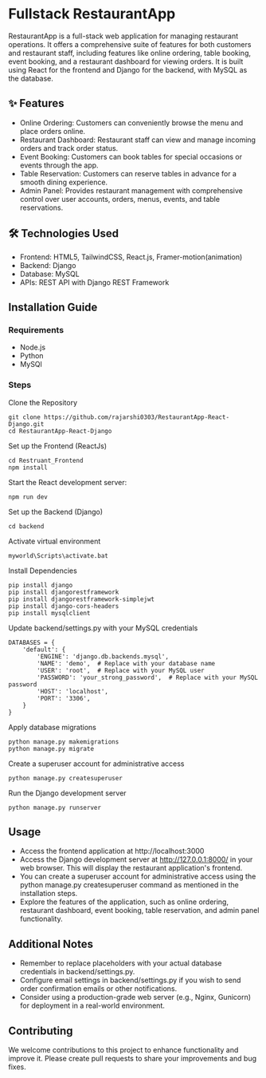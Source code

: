 # Fullstack RestaurantApp
RestaurantApp is a full-stack web application for managing restaurant operations. It offers a comprehensive suite of features for both customers and restaurant staff, including features like online ordering, table booking, event booking, and a restaurant dashboard for viewing orders. It is built using React for the frontend and Django for the backend, with MySQL as the database.

## ✨ Features
* Online Ordering: Customers can conveniently browse the menu and place orders online.
* Restaurant Dashboard: Restaurant staff can view and manage incoming orders and track order status.
* Event Booking: Customers can book tables for special occasions or events through the app.
* Table Reservation: Customers can reserve tables in advance for a smooth dining experience.
* Admin Panel: Provides restaurant management with comprehensive control over user accounts, orders, menus, events, and table reservations.

## 🛠️ Technologies Used
* Frontend: HTML5, TailwindCSS, React.js, Framer-motion(animation) 
* Backend: Django
* Database: MySQL
* APIs: REST API with Django REST Framework

## Installation Guide

### Requirements
* Node.js
* Python
* MySQl

### Steps
Clone the Repository
```shell
git clone https://github.com/rajarshi0303/RestaurantApp-React-Django.git
cd RestaurantApp-React-Django
```
Set up the Frontend (ReactJs)
```shell
cd Restruant_Frontend
npm install
```
Start the React development server:
```shell
npm run dev
```

Set up the Backend (Django)
```shell
cd backend
```
Activate virtual environment 
```shell
myworld\Scripts\activate.bat
```
Install Dependencies
```shell
pip install django
pip install djangorestframework
pip install djangorestframework-simplejwt
pip install django-cors-headers
pip install mysqlclient
```
Update backend/settings.py with your MySQL credentials
```shell
DATABASES = {
    'default': {
        'ENGINE': 'django.db.backends.mysql',
        'NAME': 'demo',  # Replace with your database name
        'USER': 'root',  # Replace with your MySQL user
        'PASSWORD': 'your_strong_password',  # Replace with your MySQL password
        'HOST': 'localhost',
        'PORT': '3306',
    }
}
```

Apply database migrations
```shell
python manage.py makemigrations
python manage.py migrate
```
Create a superuser account for administrative access
```shell
python manage.py createsuperuser
```
Run the Django development server
```shell
python manage.py runserver
```

## Usage
* Access the frontend application at http://localhost:3000
* Access the Django development server at http://127.0.0.1:8000/ in your web browser. This will display the restaurant application's frontend.
* You can create a superuser account for administrative access using the python manage.py createsuperuser command as mentioned in the installation steps.
* Explore the features of the application, such as online ordering, restaurant dashboard, event booking, table reservation, and admin panel functionality.

## Additional Notes
* Remember to replace placeholders with your actual database credentials in backend/settings.py.
* Configure email settings in backend/settings.py if you wish to send order confirmation emails or other notifications.
* Consider using a production-grade web server (e.g., Nginx, Gunicorn) for deployment in a real-world environment.

## Contributing
We welcome contributions to this project to enhance functionality and improve it. Please create pull requests to share your improvements and bug fixes.
